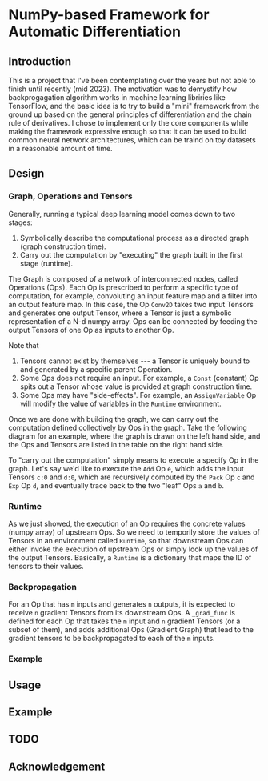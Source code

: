 # NumPy-based Framework for Automatic Differentiation


## Introduction

This is a project that I've been contemplating over the years but not able to finish until recently (mid 2023). The motivation was to demystify how backprogagation algorithm works in machine learning libriries like TensorFlow, and the basic idea is to try to build a "mini" framework from the ground up based on the general principles of differentiation and the chain rule of derivatives. I chose to implement only the core components while making the framework expressive enough so that it can be used to build common neural network architectures, which can be traind on toy datasets in a reasonable amount of time.

## Design

### Graph, Operations and Tensors

Generally, running a typical deep learning model comes down to two stages:

1. Symbolically describe the computational process as a directed graph (graph construction time).
2. Carry out the computation by "executing" the graph built in the first stage (runtime).

The Graph is composed of a network of interconnected nodes, called Operations (Ops). Each Op is prescribed to perform a specific type of computation, for example, convoluting an input feature map and a filter into an output feature map. In this case, the Op `Conv2D` takes two input Tensors and generates one output Tensor, where a Tensor is just a symbolic representation of a N-d numpy array. Ops can be connected by feeding the output Tensors of one Op as inputs to another Op.

Note that

1. Tensors cannot exist by themselves --- a Tensor is uniquely bound to and generated by a specific parent Operation.
2. Some Ops does not require an input. For example, a `Const` (constant) Op spits out a Tensor whose value is provided at graph construction time.
3. Some Ops may have "side-effects". For example, an `AssignVariable` Op will modify the value of variables in the `Runtime` environment.


Once we are done with building the graph, we can carry out the computation defined collectively by Ops in the graph. Take the following diagram for an example, where the graph is drawn on the left hand side, and the Ops and Tensors are listed in the table on the right hand side.

To "carry out the computation" simply means to execute a specify Op in the graph. Let's say we'd like to execute the `Add` Op `e`, which adds the input Tensors `c:0` and `d:0`, which are recursively computed by the `Pack` Op `c` and `Exp` Op `d`, and eventually trace back to the two "leaf" Ops `a` and `b`.

### Runtime

As we just showed, the execution of an Op requires the concrete values (numpy array) of upstream Ops. So we need to temporily store the values of Tensors in an environment called `Runtime`, so that downstream Ops can either invoke the execution of upstream Ops or simply look up the values of the output Tensors. Basically, a `Runtime` is a dictionary that maps the ID of tensors to their values.

### Backpropagation

For an Op that has `m` inputs and generates `n` outputs, it is expected to receive `n` gradient Tensors from its downstream Ops. A `_grad_func` is defined for each Op that takes the `m` input and `n` gradient Tensors (or a subset of them), and adds additional Ops (Gradient Graph) that lead to the gradient tensors to be backpropagated to each of the `m` inputs.


### Example




## Usage


## Example


## TODO


## Acknowledgement
